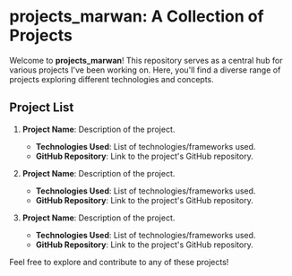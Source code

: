 # projects_marwan: A Collection of Projects

Welcome to **projects_marwan**! This repository serves as a central hub for various projects I've been working on. Here, you'll find a diverse range of projects exploring different technologies and concepts.

## Project List

1. **Project Name**: Description of the project.
   - **Technologies Used**: List of technologies/frameworks used.
   - **GitHub Repository**: Link to the project's GitHub repository.

2. **Project Name**: Description of the project.
   - **Technologies Used**: List of technologies/frameworks used.
   - **GitHub Repository**: Link to the project's GitHub repository.

3. **Project Name**: Description of the project.
   - **Technologies Used**: List of technologies/frameworks used.
   - **GitHub Repository**: Link to the project's GitHub repository.

Feel free to explore and contribute to any of these projects!
